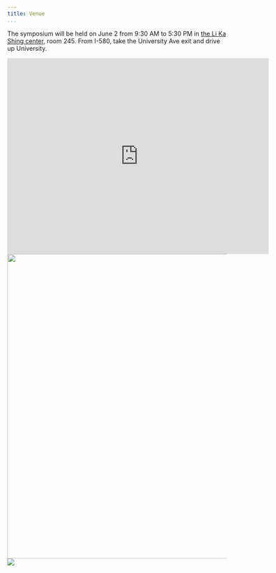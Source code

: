 ```yaml
---
title: Venue
...
```


The symposium will be held on June 2 from 9:30 AM to 5:30 PM in
[the Li Ka Shing center](http://www.berkeley.edu/map?likashing), room 245.
From I-580, take the University Ave exit and drive up University.

<!-- TODO parking instructions? -->

<iframe src="https://www.google.com/maps/embed?pb=!1m18!1m12!1m3!1d3149.4576769543214!2d-122.26748258522025!3d37.87297811427737!2m3!1f0!2f0!3f0!3m2!1i1024!2i768!4f13.1!3m3!1m2!1s0x80857c209fe04591%3A0xbc2b6e3dc210206!2sLi+Ka+Shing+Center%2C+2535+Oxford+St%2C+Berkeley%2C+CA+94720!5e0!3m2!1sen!2sus!4v1490571479245" width="600" height="450" frameborder="0" style="border:0" allowfullscreen></iframe>

<img src="https://teecom.com/media/projects_hero_standard_Li-Ka-Shing.jpg" width="700"/>
<img src="https://teecom.com/media/projects_content_standard_Li-Ka-Shing_01_reduced.jpg" />
